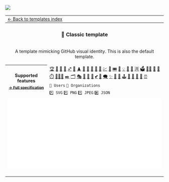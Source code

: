 ![](https://dcbadge.vercel.app/api/shield/262550490909376512)
<!--header-->
<table>
  <tr><td colspan="2"><a href="/README.md#%EF%B8%8F-templates">← Back to templates index</a></td></tr>
  <tr><th colspan="2"><h3>📗 Classic template</h3></th></tr>
  <tr><td colspan="2" align="center"><p>A template mimicking GitHub visual identity.
This is also the default template.</p>
</td></tr>
  <tr>
    <th rowspan="3">Supported features<br><sub><a href="metadata.yml">→ Full specification</a></sub></th>
    <td><a href="/source/plugins/achievements/README.md" title="🏆 Achievements">🏆</a> <a href="/source/plugins/activity/README.md" title="📰 Recent activity">📰</a> <a href="/source/plugins/anilist/README.md" title="🌸 Anilist watch list and reading list">🌸</a> <a href="/source/plugins/calendar/README.md" title="📆 Commit calendar">📆</a> <a href="/source/plugins/code/README.md" title="♐ Random code snippet">♐</a> <a href="/source/plugins/16personalities/README.md" title="🧠 16personalities">🧠</a> <a href="/source/plugins/chess/README.md" title="♟️ Chess">♟️</a> <a href="/source/plugins/fortune/README.md" title="🥠 Fortune">🥠</a> <a href="/source/plugins/nightscout/README.md" title="💉 Nightscout">💉</a> <a href="/source/plugins/poopmap/README.md" title="💩 PoopMap plugin">💩</a> <a href="/source/plugins/screenshot/README.md" title="📸 Website screenshot">📸</a> <a href="/source/plugins/splatoon/README.md" title="🦑 Splatoon">🦑</a> <a href="/source/plugins/stock/README.md" title="💹 Stock prices">💹</a> <a href="/source/plugins/discussions/README.md" title="💬 Discussions">💬</a> <a href="/source/plugins/followup/README.md" title="🎟️ Follow-up of issues and pull requests">🎟️</a> <a href="/source/plugins/gists/README.md" title="🎫 Gists">🎫</a> <a href="/source/plugins/habits/README.md" title="💡 Coding habits and activity">💡</a> <a href="/source/plugins/introduction/README.md" title="🙋 Introduction">🙋</a> <a href="/source/plugins/isocalendar/README.md" title="📅 Isometric commit calendar">📅</a> <a href="/source/plugins/languages/README.md" title="🈷️ Languages activity">🈷️</a> <a href="/source/plugins/leetcode/README.md" title="🗳️ Leetcode">🗳️</a> <a href="/source/plugins/lines/README.md" title="👨‍💻 Lines of code changed">👨‍💻</a> <a href="/source/plugins/music/README.md" title="🎼 Music activity and suggestions">🎼</a> <a href="/source/plugins/notable/README.md" title="🎩 Notable contributions">🎩</a> <a href="/source/plugins/pagespeed/README.md" title="⏱️ Google PageSpeed">⏱️</a> <a href="/source/plugins/people/README.md" title="🧑‍🤝‍🧑 People">🧑‍🤝‍🧑</a> <a href="/source/plugins/posts/README.md" title="✒️ Recent posts">✒️</a> <a href="/source/plugins/projects/README.md" title="🗂️ GitHub projects">🗂️</a> <a href="/source/plugins/reactions/README.md" title="🎭 Comment reactions">🎭</a> <a href="/source/plugins/repositories/README.md" title="📓 Featured repositories">📓</a> <a href="/source/plugins/rss/README.md" title="🗼 Rss feed">🗼</a> <a href="/source/plugins/skyline/README.md" title="🌇 GitHub Skyline">🌇</a> <a href="/source/plugins/sponsors/README.md" title="💕 GitHub Sponsors">💕</a> <a href="/source/plugins/sponsorships/README.md" title="💝 GitHub Sponsorships">💝</a> <a href="/source/plugins/stackoverflow/README.md" title="🗨️ Stack Overflow">🗨️</a> <a href="/source/plugins/stargazers/README.md" title="✨ Stargazers">✨</a> <a href="/source/plugins/starlists/README.md" title="💫 Star lists">💫</a> <a href="/source/plugins/stars/README.md" title="🌟 Recently starred repositories">🌟</a> <a href="/source/plugins/steam/README.md" title="🕹️ Steam">🕹️</a> <a href="/source/plugins/support/README.md" title="💭 GitHub Community Support">💭</a> <a href="/source/plugins/topics/README.md" title="📌 Starred topics">📌</a> <a href="/source/plugins/traffic/README.md" title="🧮 Repositories traffic">🧮</a> <a href="/source/plugins/tweets/README.md" title="🐤 Latest tweets">🐤</a> <a href="/source/plugins/wakatime/README.md" title="⏰ WakaTime">⏰</a></td>
  </tr>
  <tr>
    <td><code>👤 Users</code> <code>👥 Organizations</code></td>
  </tr>
  <tr>
    <td><code>*️⃣ SVG</code> <code>*️⃣ PNG</code> <code>*️⃣ JPEG</code> <code>#️⃣ JSON</code></td>
  </tr>
  <tr>
    <td colspan="2" align="center">
      <img src="https://github.com/lowlighter/metrics/blob/examples/metrics.classic.svg" alt=""></img>
      <img width="900" height="1" alt="">
    </td>
  </tr>
</table>
<!--/header-->

